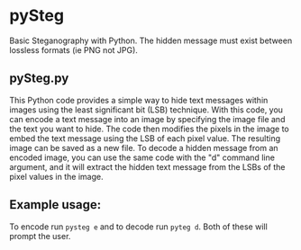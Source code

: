 # pySteg
Basic Steganography with Python. The hidden message must exist between lossless formats (ie PNG not JPG).

## pySteg.py
This Python code provides a simple way to hide text messages within images using the least significant bit (LSB) technique. With this code, you can encode a text message into an image by specifying the image file and the text you want to hide. The code then modifies the pixels in the image to embed the text message using the LSB of each pixel value. The resulting image can be saved as a new file. To decode a hidden message from an encoded image, you can use the same code with the "d" command line argument, and it will extract the hidden text message from the LSBs of the pixel values in the image.

## Example usage:
To encode run `pysteg e` and to decode run `pyteg d`. Both of these will prompt the user.
